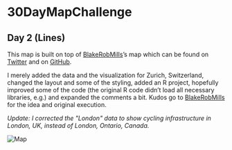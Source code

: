 # 30DayMapChallenge

## Day 2 (Lines)

This map is built on top of [BlakeRobMills](https://twitter.com/BlakeRobMills)’s map which can be found on [Twitter](https://twitter.com/BlakeRobMills/status/1455691876091170820) and on [GitHub](https://github.com/BlakeRMills/30DayMapChallenge).

I merely added the data and the visualization for Zurich, Switzerland, changed the layout and some of the styling, added an R project, hopefully improved some of the code (the original R code didn’t load all necessary libraries, e.g.) and expanded the comments a bit. Kudos go to [BlakeRobMills](https://twitter.com/BlakeRobMills) for the idea and original execution.

*Update: I corrected the "London" data to show cycling infrastructure in London, UK, instead of London, Ontario, Canada.*

![Map](https://github.com/rastrau/30DayMapChallenge/blob/main/Day%202%20(Lines)/30day%20map%20challenge%20-%20day%202%20-%20lines.png)

